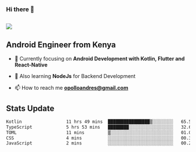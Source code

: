 ### Hi there 👋
<h2 align="left"><img src="https://readme-typing-svg.herokuapp.com?color='blue'&lines=I'm+Andrew+Opollo😊;Welcome+to+my+Github😜"> </h2>

## Android Engineer from Kenya


- 🌱 Currently focusing on **Android Development with Kotlin, Flutter and React-Native**

- 🔭 Also learning **NodeJs** for Backend Development

- 📫 How to reach me **opolloandres@gmail.com**


## Stats Update
<!--START_SECTION:waka-->

```txt
Kotlin                 11 hrs 49 mins  ████████████████▒░░░░░░░░   65.51 %
TypeScript             5 hrs 53 mins   ████████░░░░░░░░░░░░░░░░░   32.65 %
TOML                   11 mins         ▒░░░░░░░░░░░░░░░░░░░░░░░░   01.06 %
CSS                    4 mins          ░░░░░░░░░░░░░░░░░░░░░░░░░   00.37 %
JavaScript             2 mins          ░░░░░░░░░░░░░░░░░░░░░░░░░   00.20 %
```

<!--END_SECTION:waka-->


